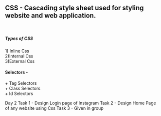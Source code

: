 <h2>CSS - Cascading style sheet used for styling website and web application.</h2><br>


<h5>Types of CSS</h5>
1) Inline Css<br>
2)Internal Css<br>
3)External Css<br>



<h4>Selectors -</h4>
+ Tag Selectors<br>
+ Class Selectors<br>
+ Id Selectors<br>


Day 2
    Task 1
    - Design Login page of Instagram
    Task 2
    - Design Home Page of any website using Css
    Task 3
    - Given in group